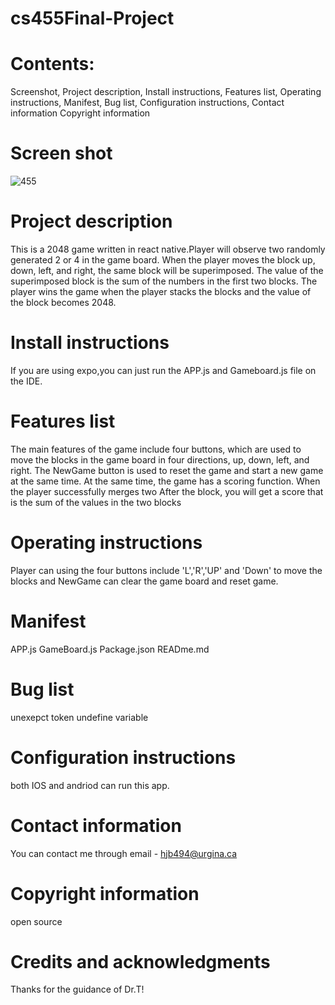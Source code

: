 # cs455Final-Project
# Contents:
 Screenshot,
 Project description,
 Install instructions,
 Features list,
 Operating instructions,
 Manifest,
 Bug list,
 Configuration instructions,
 Contact information
 Copyright information
# Screen shot
![455](https://user-images.githubusercontent.com/103437069/162877832-2706d9c8-ad6e-46eb-afcc-ef8901793bd4.png)
# Project description
This is a 2048 game written in react native.Player will observe two randomly generated 2 or 4 in the game board. When the player moves the block up, down, left, and right, the same block will be superimposed. The value of the superimposed block is the sum of the numbers in the first two blocks. The player wins the game when the player stacks the blocks and the value of the block becomes 2048.
# Install instructions
If you are using expo,you can just run the APP.js and Gameboard.js file on the IDE.
# Features list
The main features of the game include four buttons, which are used to move the blocks in the game board in four directions, up, down, left, and right. The NewGame button is used to reset the game and start a new game at the same time. At the same time, the game has a scoring function. When the player successfully merges two After the block, you will get a score that is the sum of the values in the two blocks
# Operating instructions
Player can using the four buttons include 'L','R','UP' and 'Down' to move the blocks and NewGame can clear the game board and reset game.
# Manifest
APP.js
GameBoard.js
Package.json
READme.md
# Bug list
unexepct token
undefine variable
# Configuration instructions
both IOS and andriod can run this app.
#  Contact information
You can contact me through email - hjb494@urgina.ca
#  Copyright information
open source
# Credits and acknowledgments
Thanks for the guidance of Dr.T!
